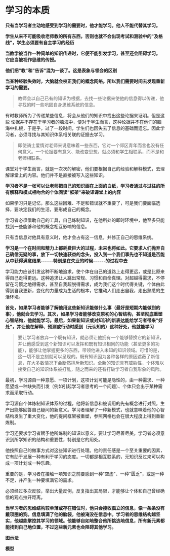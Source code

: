 
# 学习的本质
**只有当学习者主动地感受到学习的需要时，他才能学习。他人不能代替其学习。**

**学生从来不可能吸收老师教的所有东西，否则也就不会出现考试和测验中的"及格线"，学生必须要有自主学习的经历**

**当教学被当作一种简单的知识传递时，它便不能引发学习，甚至还会阻碍学习。 它应当被视作思维的传授。**

**他们把"教"和"告诉"混为一谈了。这是表象与领会的区别**

**当某种经验失效时，大脑就会校正我们的概念网络。所以我们需要时间去发现重新学习的需要。**

> 教师会以自己已有的知识为根据，去找一些论据来使他的信息得以传递，他寻找的时一些巩固自身思维系统的信息。

有时教师所为了传递某些信息，将会从他们的知识中找出这些论据来证明。但是这些 论据并不存在于学习者的脑海中，便对于学生而言，这种论据并不在他们的脑海中扎根，于是乎，过了一段时间，学生们也因失去了信息的基础而遗忘。因此学习者，必须寻找与其知识体系相关联的证据去学习。

> 即使骑士爱情对老师来说意味着一些东西，它对一个郊区青年而言也没有任何意义。一个论据要有意义、能改变思想，就必须和学生相联系，而不是和老师相联系。

课堂对于学生而言，就是一次次的解密，他们要根据自己的经验和解释模式，去理解课堂上的内容。他们并不是直接被写入这些知识。

**学习者不是一张可以让老师把自己的知识画在上面的白纸，学习者通过与过往的所有解释和模式相吻合的个体阅读"框架"来破译课堂上的内容**

如果学习只是记忆，那么这些困难、不足和错误就不重要了，可是我们要面临选择，要决定我们的生活，要形成自己的概念。

学习者必须借助自己的工具，自己炼制知识，在他所处的即时环境中，他至多只能找到一些能够和他的概念相互影响的信息。

只有当信息对他具有意义时，他才会占有这一信息，并修正自己的思维系统。

**学习是一个在时间和精力上都耗费巨大的过程，未来也将如此。它要求人们抛弃自己确信无疑的事，放下一切快速获益的念头，投入到一个我们事先也不知道是否能从中获得满意结果------特别是在失业的时候------的过程中去**

学习能力应该引发这种不断地追求，使个体在自己的道路上走得更远，或是比原来得自己走得更远。这种追求让人跳出常规、习惯和自命真理。对超越得需求，不停留在习惯之地得需求，甚至自我超脱得需求，成为我们这个时代得关键，个体由此得到自我更新，变化的力量成为生活的根本，它推动人们走出自我，走出熟悉的生活环境。

**首先，如果学习者能够了解他用这些新知识能做什么事（最好是短期内能做到的事），他就会去学习。其次，如果学习者能够改变原初的心智结构，甚至彻底重塑心智结构，他就能学习。最后，如果新知识或对知识的新表达能给学习者带来"好处"，并让他在解释、预测或行动时感到（元认知的）这种好处，他就能学习**

> 要让学习者放弃一个既有知识，就必须让他拥有一个能够替换它的新知识，并让他感受到这个新知识可以发挥和既有知识相同的功能（甚至更多的功能），能够让他掌握更多的东西，带领他进入未知的知识领域。可惜的是，这一切不是立刻就可以呈现的。既有知识因为各种各样的原因遮蔽了新信息，在大多数情况下会断然排斥新知识。全新的知识具有威胁性，个体难以接受自己的知识体系被打乱，随之而来的还有打破学习者自我形象的风险。

最初，学习源自一种意愿、一项计划，这项计划可能是隐性的，由一种需求、一种愿望或一种缺失而引发（例如引起学习者思考的一个问题）、个体只会出于某种需求而采取行动。

学习源自个体炼制知识体系的过程，他将新信息和被调用的先有概念进行对照，生产出能够回答自己疑问的新意义。学习者理解了一种新模式，也就意味着他的心智结构发生了重大变化，他的提问框架被重塑，参照网格也会在很大程度上得到重新炼制。

学习还要求学习者赋予他所炼制的知识以意义。要让学习尽善尽美，学习者必须意识到所学知识的结构和重要性，特别是它的用处。

他按照自己的做事方式对这些知识进行处理。他的责任感是一个至关重要的因素，它有助于发展一种有利于学习的态度。一切都是相互联系的，元知识反过来可以构成一项计划或一种乐趣。

重要的是，学习者在接触一项知识之前要感到一种"空虚"、一种"匮乏"，或是一种不足，并产生一种要填满它的需求。

必须经过多次反驳，举出大量反例，反复指出其局限，才能够让个体和自己曾经确信的观点拉开距离。

**当学习者的思维结构较单薄或存在错位时，他只会接收孤立的信息，像一条条没有戴项圈的狗。信息填满了他的脑袋，他被淹没在信息中。学习者的思维结构越坚实，他越能掌控其学习的领域。他能够自如地整合他所挑选地信息，所有新元素都能找到自己地位置，不过这些新元素也会阻碍其他学习。**

**图示法**

**模型**

<!--stackedit_data:
eyJoaXN0b3J5IjpbMTM0MTI1OTE0NV19
-->